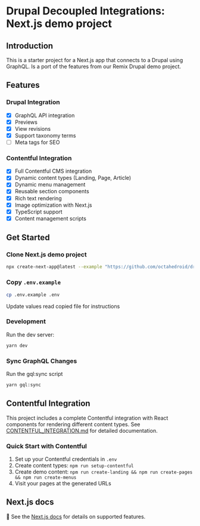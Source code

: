 # Drupal Decoupled Integrations: Next.js demo project

## Introduction

This is a starter project for a Next.js app that connects to a Drupal using GraphQL. Is a port of the features from our Remix Drupal demo project.

## Features

### Drupal Integration
- [x] GraphQL API integration
- [x] Previews
- [x] View revisions
- [x] Support taxonomy terms
- [ ] Meta tags for SEO

### Contentful Integration
- [x] Full Contentful CMS integration
- [x] Dynamic content types (Landing, Page, Article)
- [x] Dynamic menu management
- [x] Reusable section components
- [x] Rich text rendering
- [x] Image optimization with Next.js
- [x] TypeScript support
- [x] Content management scripts

## Get Started

### Clone Next.js demo project
```bash
npx create-next-app@latest --example "https://github.com/octahedroid/drupal-decoupled/tree/main/examples/next-graphql"
```

### Copy `.env.example`

```bash
cp .env.example .env
```

Update values read copied file for instructions

### Development

Run the dev server:

```bash
yarn dev
```

### Sync GraphQL Changes

Run the gql:sync script

```bash
yarn gql:sync
```

## Contentful Integration

This project includes a complete Contentful integration with React components for rendering different content types. See [CONTENTFUL_INTEGRATION.md](./CONTENTFUL_INTEGRATION.md) for detailed documentation.

### Quick Start with Contentful

1. Set up your Contentful credentials in `.env`
2. Create content types: `npm run setup-contentful`
3. Create demo content: `npm run create-landing && npm run create-pages && npm run create-menus`
4. Visit your pages at the generated URLs

## Next.js docs
📖 See the [Next.js docs](https://nextjs.org/docs) for details on supported features.

